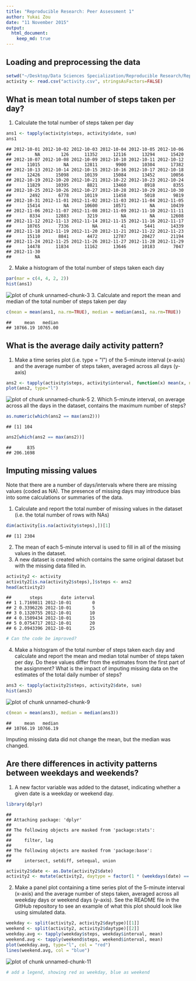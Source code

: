 ```yaml
---
title: "Reproducible Research: Peer Assessment 1"
author: Yukai Zou
date: "11 November 2015"
output: 
  html_document:
    keep_md: true
---
```



## Loading and preprocessing the data


```r
setwd("~/Desktop/Data Sciences Specialization/Reproducible Research/RepRes_PeerAssessment1")
activity <- read.csv("activity.csv", stringsAsFactors=FALSE)
```

## What is mean total number of steps taken per day?

1. Calculate the total number of steps taken per day

```r
ans1 <- tapply(activity$steps, activity$date, sum)
ans1
```

```
## 2012-10-01 2012-10-02 2012-10-03 2012-10-04 2012-10-05 2012-10-06 
##         NA        126      11352      12116      13294      15420 
## 2012-10-07 2012-10-08 2012-10-09 2012-10-10 2012-10-11 2012-10-12 
##      11015         NA      12811       9900      10304      17382 
## 2012-10-13 2012-10-14 2012-10-15 2012-10-16 2012-10-17 2012-10-18 
##      12426      15098      10139      15084      13452      10056 
## 2012-10-19 2012-10-20 2012-10-21 2012-10-22 2012-10-23 2012-10-24 
##      11829      10395       8821      13460       8918       8355 
## 2012-10-25 2012-10-26 2012-10-27 2012-10-28 2012-10-29 2012-10-30 
##       2492       6778      10119      11458       5018       9819 
## 2012-10-31 2012-11-01 2012-11-02 2012-11-03 2012-11-04 2012-11-05 
##      15414         NA      10600      10571         NA      10439 
## 2012-11-06 2012-11-07 2012-11-08 2012-11-09 2012-11-10 2012-11-11 
##       8334      12883       3219         NA         NA      12608 
## 2012-11-12 2012-11-13 2012-11-14 2012-11-15 2012-11-16 2012-11-17 
##      10765       7336         NA         41       5441      14339 
## 2012-11-18 2012-11-19 2012-11-20 2012-11-21 2012-11-22 2012-11-23 
##      15110       8841       4472      12787      20427      21194 
## 2012-11-24 2012-11-25 2012-11-26 2012-11-27 2012-11-28 2012-11-29 
##      14478      11834      11162      13646      10183       7047 
## 2012-11-30 
##         NA
```
2. Make a histogram of the total number of steps taken each day

```r
par(mar = c(4, 4, 2, 2))
hist(ans1)
```

![plot of chunk unnamed-chunk-3](figure/unnamed-chunk-3-1.png) 
3. Calculate and report the mean and median of the total number of steps taken per day

```r
c(mean = mean(ans1, na.rm=TRUE), median = median(ans1, na.rm=TRUE))
```

```
##     mean   median 
## 10766.19 10765.00
```

## What is the average daily activity pattern?

1. Make a time series plot (i.e. type = "l") of the 5-minute interval (x-axis) and the average number of steps taken, averaged across all days (y-axis)

```r
ans2 <- tapply(activity$steps, activity$interval, function(x) mean(x, na.rm=TRUE))
plot(ans2, type="l")
```

![plot of chunk unnamed-chunk-5](figure/unnamed-chunk-5-1.png) 
2. Which 5-minute interval, on average across all the days in the dataset, contains the maximum number of steps?

```r
as.numeric(which(ans2 == max(ans2)))
```

```
## [1] 104
```

```r
ans2[which(ans2 == max(ans2))]
```

```
##      835 
## 206.1698
```

## Imputing missing values

Note that there are a number of days/intervals where there are missing values (coded as NA). The presence of missing days may introduce bias into some calculations or summaries of the data.
1. Calculate and report the total number of missing values in the dataset (i.e. the total number of rows with NAs)

```r
dim(activity[is.na(activity$steps),])[1]
```

```
## [1] 2304
```
2. The mean of each 5-minute interval is used to fill in all of the missing values in the dataset. 
3. A new dataset is created which contains the same original dataset but with the missing data filled in.

```r
activity2 <- activity
activity2[is.na(activity2$steps),]$steps <- ans2
head(activity2)
```

```
##       steps       date interval
## 1 1.7169811 2012-10-01        0
## 2 0.3396226 2012-10-01        5
## 3 0.1320755 2012-10-01       10
## 4 0.1509434 2012-10-01       15
## 5 0.0754717 2012-10-01       20
## 6 2.0943396 2012-10-01       25
```

```r
# Can the code be improved?
```
4. Make a histogram of the total number of steps taken each day and calculate and report the mean and median total number of steps taken per day. Do these values differ from the estimates from the first part of the assignment? What is the impact of imputing missing data on the estimates of the total daily number of steps?

```r
ans3 <- tapply(activity2$steps, activity2$date, sum)
hist(ans3)
```

![plot of chunk unnamed-chunk-9](figure/unnamed-chunk-9-1.png) 

```r
c(mean = mean(ans3), median = median(ans3))
```

```
##     mean   median 
## 10766.19 10766.19
```
Imputing missing data did not change the mean, but the median was changed.

## Are there differences in activity patterns between weekdays and weekends?

1. A new factor variable was added to the dataset, indicating whether a given date is a weekday or weekend day.

```r
library(dplyr)
```

```
## 
## Attaching package: 'dplyr'
## 
## The following objects are masked from 'package:stats':
## 
##     filter, lag
## 
## The following objects are masked from 'package:base':
## 
##     intersect, setdiff, setequal, union
```

```r
activity2$date <- as.Date(activity2$date)
activity2 <- mutate(activity2, daytype = factor(1 * (weekdays(date) == "Saturday" | weekdays(date) == "Sunday"), labels = c("weekday", "weekend")))
```
2. Make a panel plot containing a time series plot of the 5-minute interval (x-axis) and the average number of steps taken, averaged across all weekday days or weekend days (y-axis). See the README file in the GitHub repository to see an example of what this plot should look like using simulated data.

```r
weekday <- split(activity2, activity2$daytype)[[1]]
weekend <- split(activity2, activity2$daytype)[[2]]
weekday.avg <- tapply(weekday$steps, weekday$interval, mean)
weekend.avg <- tapply(weekend$steps, weekend$interval, mean)
plot(weekday.avg, type="l", col = "red")
lines(weekend.avg, col = "blue")
```

![plot of chunk unnamed-chunk-11](figure/unnamed-chunk-11-1.png) 

```r
# add a legend, showing red as weekday, blue as weekend
```
